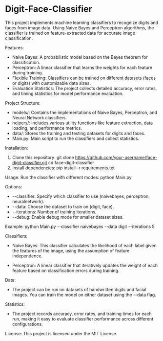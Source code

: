 # Digit-Face-Classifier
This project implements machine learning classifiers to recognize digits and faces from image data. Using Naive Bayes and Perceptron algorithms, the classifier is trained on feature-extracted data for accurate image classification.

Features:
- Naive Bayes: A probabilistic model based on the Bayes theorem for classification.
- Perceptron: A linear classifier that learns the weights for each feature during training.
- Flexible Training: Classifiers can be trained on different datasets (faces or digits) with customizable data sizes.
- Evaluation Statistics: The project collects detailed accuracy, error rates, and timing statistics for model performance evaluation.

Project Structure:
- models/: Contains the implementations of Naive Bayes, Perceptron, and Neural Network classifiers.
- helpers/: Includes various utility functions like feature extraction, data loading, and performance metrics.
- data/: Stores the training and testing datasets for digits and faces.
- Main.py: Main script to run the classifiers and collect statistics.

Installation:
1. Clone this repository:
git clone https://github.com/your-username/face-digit-classifier.git
cd face-digit-classifier
2. Install dependencies:
pip install -r requirements.txt

Usage:
Run the classifier with different modes:
python Main.py

Options:
- --classifier: Specify which classifier to use (naivebayes, perceptron, neuralnetwork).
- --data: Choose the dataset to train on (digit, face).
- --iterations: Number of training iterations.
- --debug: Enable debug mode for smaller dataset sizes.

Example:
python Main.py --classifier naivebayes --data digit --iterations 5

Classifiers:
- Naive Bayes: This classifier calculates the likelihood of each label given the features of the image, using the assumption of feature independence.

- Perceptron: A linear classifier that iteratively updates the weight of each feature based on classification errors during training.
  
Data: 
- The project can be run on datasets of handwritten digits and facial images. You can train the model on either dataset using the --data flag.

Statistics:
- The project records accuracy, error rates, and training times for each run, making it easy to evaluate classifier performance across different configurations.

License:
This project is licensed under the MIT License.
